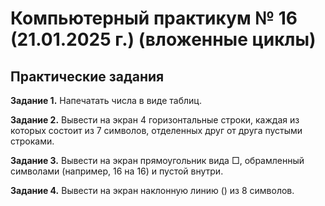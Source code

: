 <h1>Компьютерный практикум № 16 (21.01.2025 г.) (вложенные циклы)</h1>
<h2>Практические задания</h2>
<b>Задание 1.</b> Напечатать числа в виде таблиц.

<b>Задание 2.</b> Вывести на экран 4 горизонтальные строки, каждая из которых состоит из 7 символов, отделенных друг от друга пустыми строками.

<b>Задание 3.</b> Вывести на экран прямоугольник вида □, обрамленный символами (например, 16 на 16) и пустой внутри.

<b>Задание 4.</b> Вывести на экран наклонную линию (\) из 8 символов.
